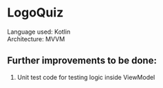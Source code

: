 # LogoQuiz
Language used: Kotlin <br/>
Architecture: MVVM <br/>
## Further improvements to be done: 
1. Unit test code for testing logic inside ViewModel
